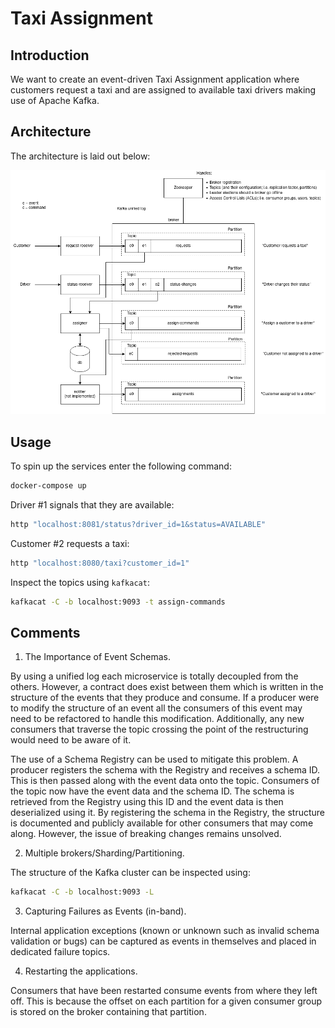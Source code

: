 # Taxi Assignment

## Introduction

We want to create an event-driven Taxi Assignment application where customers 
request a taxi and are assigned to available taxi drivers making use of Apache Kafka.

## Architecture

The architecture is laid out below:

![alt text][architecture]

## Usage

To spin up the services enter the following command:

```bash
docker-compose up
```

Driver #1 signals that they are available:

```bash
http "localhost:8081/status?driver_id=1&status=AVAILABLE"
```

Customer #2 requests a taxi:

```bash
http "localhost:8080/taxi?customer_id=1"
```

Inspect the topics using `kafkacat`:

```bash
kafkacat -C -b localhost:9093 -t assign-commands
```

## Comments

1. The Importance of Event Schemas.

By using a unified log each microservice is totally decoupled from the others. However, a 
contract does exist between them which is written in the structure of the events that 
they produce and consume. If a producer were to modify the structure of an event
all the consumers of this event may need to be refactored to handle this modification. 
Additionally, any new consumers that traverse the topic crossing the point of the restructuring
would need to be aware of it.

The use of a Schema Registry can be used to mitigate this problem. A producer registers the schema with the
Registry and receives a schema ID. This is then passed along with the event data onto the topic.
Consumers of the topic now have the event data and the schema ID. The schema is retrieved from the 
Registry using this ID and the event data is then deserialized using it. By registering the schema in the 
Registry, the structure is documented and publicly available for other consumers that may come along.
However, the issue of breaking changes remains unsolved.

2. Multiple brokers/Sharding/Partitioning.

The structure of the Kafka cluster can be inspected using:

```bash
kafkacat -C -b localhost:9093 -L
```

3. Capturing Failures as Events (in-band).

Internal application exceptions (known or unknown such as invalid schema validation or bugs) 
can be captured as events in themselves and placed in dedicated failure topics.

4. Restarting the applications.

Consumers that have been restarted consume events from where they left off. This is because the offset
on each partition for a given consumer group is stored on the broker containing that partition. 

[architecture]: docs/taxi-assignment.png "architecture"
